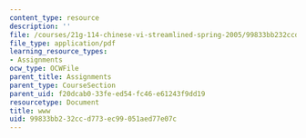 ```yaml
---
content_type: resource
description: ''
file: /courses/21g-114-chinese-vi-streamlined-spring-2005/99833bb232ccd773ec99051aed77e07c_MIT21G_114S05_4_21f.pdf
file_type: application/pdf
learning_resource_types:
- Assignments
ocw_type: OCWFile
parent_title: Assignments
parent_type: CourseSection
parent_uid: f20dcab0-33fe-ed54-fc46-e61243f9dd19
resourcetype: Document
title: www
uid: 99833bb2-32cc-d773-ec99-051aed77e07c
---
```

